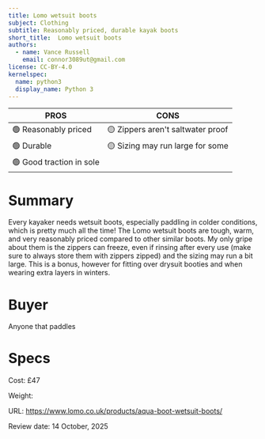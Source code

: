 ```yaml
---
title: Lomo wetsuit boots
subject: Clothing
subtitle: Reasonably priced, durable kayak boots
short_title:  Lomo wetsuit boots
authors:
  - name: Vance Russell
    email: connor3089ut@gmail.com
license: CC-BY-4.0
kernelspec:
  name: python3
  display_name: Python 3
---
```


| **PROS**    | **CONS**  |
|-------------------|-----------|
| 🟢 Reasonably priced | 🟡 Zippers aren't saltwater proof |
| 🟢 Durable | 🟡 Sizing may run large for some|
| 🟢 Good traction in sole |  |

# Summary
Every kayaker needs wetsuit boots, especially paddling in colder conditions, which is pretty much all the time! The Lomo wetsuit boots are tough, warm, and very reasonably priced compared to other similar boots. My only gripe about them is the zippers can freeze, even if rinsing after every use (make sure to always store them with zippers zipped) and the sizing may run a bit large. This is a bonus, however for fitting over drysuit booties and when wearing extra layers in winters.

# Buyer
Anyone that paddles

# Specs
Cost: £47

Weight: 

URL: https://www.lomo.co.uk/products/aqua-boot-wetsuit-boots/

Review date: 14 October, 2025